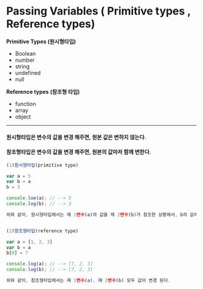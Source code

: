 # Passing Variables ( Primitive types , Reference types)

**Primitive Types (원시형타입)**

- Boolean
- number
- string
- undefined
- null



**Reference types** **(참조형 타입)**

- function
- array
- object



-----------

#### 원시형타입은 변수의 값을 변경 해주면, 원본 값은 변하지 않는다.

#### 참조형타입은 변수의 값을 변경 해주면, 원본의 값마저 함께 변한다.



```javascript 
(1)원시형타입(primitive type)

var a = 5
var b = a
b = 3

console.loe(a); // --> 5
console.log(b); // --> 3

위와 같이, 원시형타입에서는 제 1변수(a)의 값을 제 2변수(b)가 참조한 상황에서, b의 값이 변경되어도, 원본인 제 1변수(a)의 값은 변경되지 않는다.


(2)참조형타입(reference type)

var a = [1, 2, 3]
var b = a
b[0] = 7

console.log(a); // --> [7, 2, 3]
console.log(b); // --> [7, 2, 3]

위와 같이, 참조형타입에서는 제 1변수(a), 제 2변수(b) 모두 값이 변경 된다.
```

